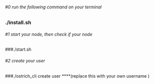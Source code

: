###### #0 run the following command on your terminal
### ./install.sh

###### #1 start your node, then check if your node

###./start.sh

###### #2 create your user
###./ostrich_cli  create  user  ****(replace this with your own username )
